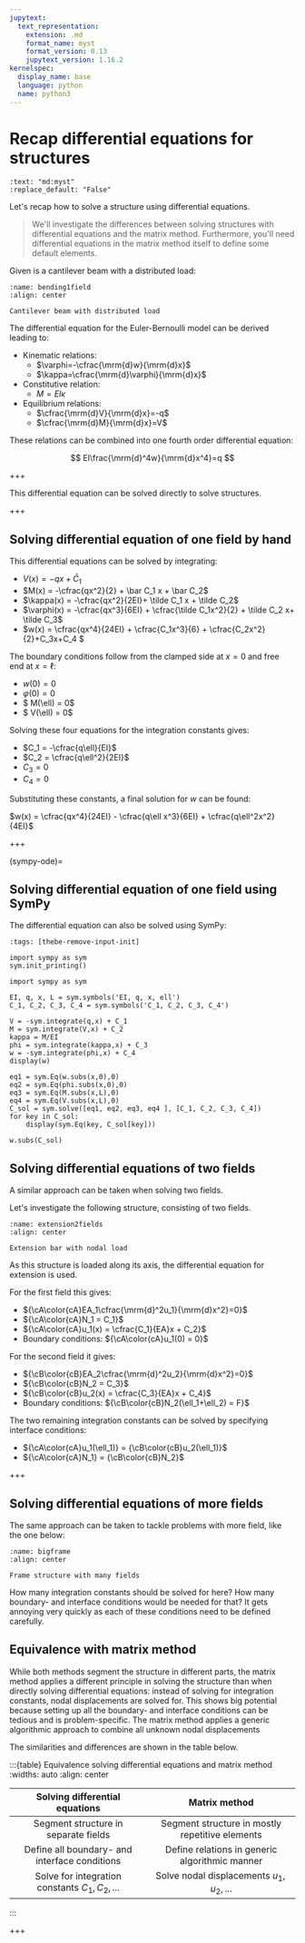 ```yaml
---
jupytext:
  text_representation:
    extension: .md
    format_name: myst
    format_version: 0.13
    jupytext_version: 1.16.2
kernelspec:
  display_name: base
  language: python
  name: python3
---
```


# Recap differential equations for structures

```{custom_download_link} recap.md
:text: "md:myst"
:replace_default: "False"
```

Let's recap how to solve a structure using differential equations.

> We'll investigate the differences between solving structures with differential equations and the matrix method. Furthermore, you'll need differential equations in the matrix method itself to define some default elements. 

Given is a cantilever beam with a distributed load:

```{figure} bending1field.svg
:name: bending1field
:align: center

Cantilever beam with distributed load
```

The differential equation for the Euler-Bernoulli model can be derived leading to:
- Kinematic relations:
  - $\varphi=-\cfrac{\mrm{d}w}{\mrm{d}x}$
  - $\kappa=\cfrac{\mrm{d}\varphi}{\mrm{d}x}$
- Constitutive relation:
  - $M=EI\kappa$
- Equilibrium relations:
  - $\cfrac{\mrm{d}V}{\mrm{d}x}=-q$
  - $\cfrac{\mrm{d}M}{\mrm{d}x}=V$

These relations can be combined into one fourth order differential equation:

$$ EI\frac{\mrm{d}^4w}{\mrm{d}x^4}=q $$

+++

This differential equation can be solved directly to solve structures.

+++

## Solving differential equation of one field by hand

This differential equations can be solved by integrating:

- $V(x) = -qx + \bar C_{1}$
- $M(x) = -\cfrac{qx^2}{2} + \bar C_1 x + \bar C_2$
- $\kappa(x) = -\cfrac{qx^2}{2EI}+ \tilde C_1 x + \tilde C_2$
- $\varphi(x) = -\cfrac{qx^3}{6EI} + \cfrac{\tilde C_1x^2}{2} + \tilde C_2 x+ \tilde C_3$
- $w(x) = \cfrac{qx^4}{24EI} + \cfrac{C_1x^3}{6} + \cfrac{C_2x^2}{2}+C_3x+C_4 $

The boundary conditions follow from the clamped side at $x=0$ and free end at $x=\ell$:

- $w(0) = 0$
- $\varphi(0) = 0$
- $	M(\ell) = 0$
- $	V(\ell) = 0$

Solving these four equations for the integration constants gives:

- $C_1 = -\cfrac{q\ell}{EI}$
- $C_2 = \cfrac{q\ell^2}{2EI}$
- $C_3 = 0$
- $C_4 = 0$

Substituting these constants, a final solution for $w$ can be found:

$w(x) = \cfrac{qx^4}{24EI} - \cfrac{q\ell x^3}{6EI} + \cfrac{q\ell^2x^2}{4EI}$

+++

(sympy-ode)=
## Solving differential equation of one field using SymPy

The differential equation can also be solved using SymPy:

```{code-cell} ipython3
:tags: [thebe-remove-input-init]

import sympy as sym
sym.init_printing()
```

```{code-cell} ipython3
import sympy as sym
```

```{code-cell} ipython3
EI, q, x, L = sym.symbols('EI, q, x, ell')
C_1, C_2, C_3, C_4 = sym.symbols('C_1, C_2, C_3, C_4')
```

```{code-cell} ipython3
V = -sym.integrate(q,x) + C_1
M = sym.integrate(V,x) + C_2
kappa = M/EI
phi = sym.integrate(kappa,x) + C_3
w = -sym.integrate(phi,x) + C_4
display(w)
```

```{code-cell} ipython3
eq1 = sym.Eq(w.subs(x,0),0)
eq2 = sym.Eq(phi.subs(x,0),0)
eq3 = sym.Eq(M.subs(x,L),0)
eq4 = sym.Eq(V.subs(x,L),0)
C_sol = sym.solve([eq1, eq2, eq3, eq4 ], [C_1, C_2, C_3, C_4])
for key in C_sol:
    display(sym.Eq(key, C_sol[key]))
```

```{code-cell} ipython3
w.subs(C_sol)
```

## Solving differential equations of two fields

A similar approach can be taken when solving two fields.

Let's investigate the following structure, consisting of two fields.

```{figure} extension2fields.svg
:name: extension2fields
:align: center

Extension bar with nodal load
```

As this structure is loaded along its axis, the differential equation for extension is used.

For the first field this gives:

- ${\cA\color{cA}EA_1\cfrac{\mrm{d}^2u_1}{\mrm{d}x^2}=0}$
- ${\cA\color{cA}N_1 = C_1}$
- ${\cA\color{cA}u_1(x) = \cfrac{C_1}{EA}x + C_2}$
- Boundary conditions: ${\cA\color{cA}u_1(0) = 0}$

For the second field it gives:

- ${\cB\color{cB}EA_2\cfrac{\mrm{d}^2u_2}{\mrm{d}x^2}=0}$
- ${\cB\color{cB}N_2 = C_3}$
- ${\cB\color{cB}u_2(x) = \cfrac{C_3}{EA}x + C_4}$
- Boundary conditions: ${\cB\color{cB}N_2(\ell_1+\ell_2) = F}$

The two remaining integration constants can be solved by specifying interface conditions:
- ${\cA\color{cA}u_1(\ell_1)} = {\cB\color{cB}u_2(\ell_1)}$
- ${\cA\color{cA}N_1} = {\cB\color{cB}N_2}$

+++

## Solving differential equations of more fields

The same approach can be taken to tackle problems with more field, like the one below:

```{figure} bigframe.svg
:name: bigframe
:align: center

Frame structure with many fields
```

How many integration constants should be solved for here? How many boundary- and interface conditions would be needed for that? It gets annoying very quickly as each of these conditions need to be defined carefully.

## Equivalence with matrix method

While both methods segment the structure in different parts, the matrix method applies a different principle in solving the structure than when directly solving differential equations: instead of solving for integration constants, nodal displacements are solved for. This shows big potential because setting up all the boundary- and interface conditions can be tedious and is problem-specific. The matrix method applies a generic algorithmic approach to combine all unknown nodal displacements

The similarities and differences are shown in the table below.

:::{table} Equivalence solving differential equations and matrix method
:widths: auto
:align: center

|Solving differential equations|Matrix method|
|:-:|:-:|
|Segment structure in separate fields|Segment structure in mostly repetitive elements|
|Define all boundary- and interface conditions|Define relations in generic algorithmic manner|
|Solve for integration constants $C_1, C_2, ...$|Solve nodal displacements $u_1, u_2, ...$|

:::

+++
